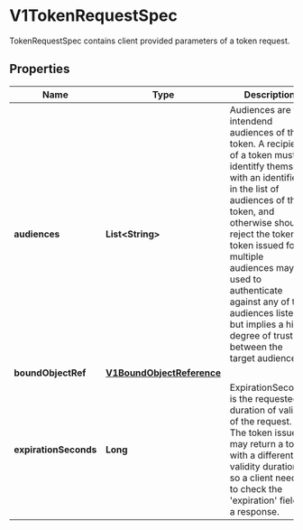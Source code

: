 

# V1TokenRequestSpec

TokenRequestSpec contains client provided parameters of a token request.

## Properties

| Name | Type | Description | Notes |
|------------ | ------------- | ------------- | -------------|
|**audiences** | **List&lt;String&gt;** | Audiences are the intendend audiences of the token. A recipient of a token must identitfy themself with an identifier in the list of audiences of the token, and otherwise should reject the token. A token issued for multiple audiences may be used to authenticate against any of the audiences listed but implies a high degree of trust between the target audiences. |  |
|**boundObjectRef** | [**V1BoundObjectReference**](V1BoundObjectReference.md) |  |  [optional] |
|**expirationSeconds** | **Long** | ExpirationSeconds is the requested duration of validity of the request. The token issuer may return a token with a different validity duration so a client needs to check the &#39;expiration&#39; field in a response. |  [optional] |



